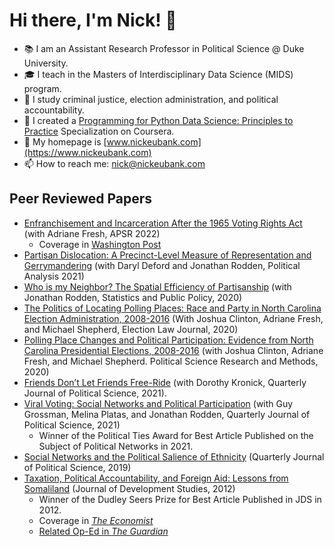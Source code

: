 # Hi there, I'm Nick! 👋

- 📚 I am an Assistant Research Professor in Political Science @ Duke University.
- 🎓 I teach in the Masters of Interdisciplinary Data Science (MIDS) program.
- 🔬 I study criminal justice, election administration, and political accountability.
- 🐍 I created a [Programming for Python Data Science: Principles to Practice](https://www.coursera.org/specializations/python-for-data-science) Specialization on Coursera.
- 🔗 My homepage is [www.nickeubank.com](https://www.nickeubank.com)
- 📫 How to reach me: nick@nickeubank.com

## Peer Reviewed Papers

- [Enfranchisement and Incarceration After the 1965 Voting Rights Act](https://www.doi.org/10.1017/S0003055421001337) (with Adriane Fresh, APSR 2022)
    - Coverage in [Washington Post](https://www.washingtonpost.com/politics/2022/11/11/vra-section-5-new-jim-crow/)
- [Partisan Dislocation: A Precinct-Level Measure of Representation and Gerrymandering](http://www.nickeubank.com/defordeubankrodden_dislocation/) (with Daryl Deford and Jonathan Rodden, Political Analysis 2021)
- [Who is my Neighbor? The Spatial Efficiency of Partisanship](http://www.nickeubank.com/eubankrodden_spatialefficiency/) (with Jonathan Rodden, Statistics and Public Policy, 2020)
- [The Politics of Locating Polling Places: Race and Party in North Carolina Election Administration, 2008-2016](http://www.nickeubank.com/targeting_cefs/) (With Joshua Clinton, Adriane Fresh, and Michael Shepherd, Election Law Journal, 2020)
- [Polling Place Changes and Political Participation: Evidence from North Carolina Presidential Elections, 2008-2016](http://www.nickeubank.com/wp-content/uploads/2018/05/PollingPlaceChanges_ClintonEubankFreshShepherd.pdf) (with Joshua Clinton, Adriane Fresh, and Michael Shepherd. Political Science Research and Methods, 2020)
- [Friends Don’t Let Friends Free-Ride](https://www.nickeubank.com/eubankkronick_infonetworksparticipation-pdf/)
(with Dorothy Kronick, Quarterly Journal of Political Science, 2021).
- [Viral Voting: Social Networks and Political Participation](https://nowpublishers.com/article/Details/QJPS-19092) (with Guy Grossman, Melina Platas, and Jonathan Rodden, Quarterly Journal of Political Science, 2021)
    - Winner of the Political Ties Award for Best Article Published on the Subject of Political Networks in 2021.
- [Social Networks and the Political Salience of Ethnicity](http://www.nickeubank.com/sample-page/eubank_ethnicitynetworks/) (Quarterly Journal of Political Science, 2019)
- [Taxation, Political Accountability, and Foreign Aid: Lessons from Somaliland](http://www.nickeubank.com/eubank_somaliland_taxationaccountability/) (Journal of Development Studies, 2012)
    - Winner of the Dudley Seers Prize for Best Article Published in JDS in 2012.
    - Coverage in [*The Economist*](https://www.economist.com/baobab/2011/06/24/mo-money-mo-problems)
    - [Related Op-Ed in *The Guardian*](https://www.theguardian.com/global-development/poverty-matters/2011/aug/26/somaliland-less-money-more-democracy)
